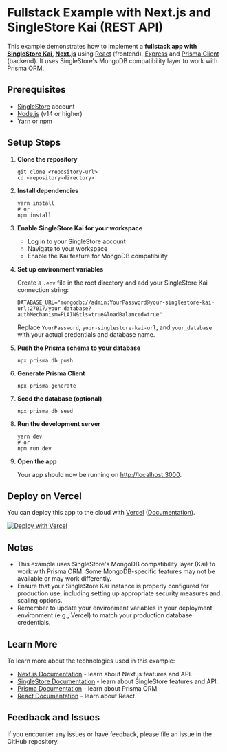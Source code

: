 # Fullstack Example with Next.js and SingleStore Kai (REST API)

This example demonstrates how to implement a **fullstack app with [SingleStore Kai](https://www.singlestore.com/kai/), [Next.js](https://nextjs.org/)** using [React](https://reactjs.org/) (frontend), [Express](https://expressjs.com/) and [Prisma Client](https://www.prisma.io/docs/reference/tools-and-interfaces/prisma-client) (backend). It uses SingleStore's MongoDB compatibility layer to work with Prisma ORM.

## Prerequisites

- [SingleStore](https://www.singlestore.com/) account
- [Node.js](https://nodejs.org/en/download/) (v14 or higher)
- [Yarn](https://yarnpkg.com/getting-started/install) or [npm](https://www.npmjs.com/get-npm)

## Setup Steps

1. **Clone the repository**

   ```
   git clone <repository-url>
   cd <repository-directory>
   ```

2. **Install dependencies**

   ```
   yarn install
   # or
   npm install
   ```

3. **Enable SingleStore Kai for your workspace**
   
   - Log in to your SingleStore account
   - Navigate to your workspace
   - Enable the Kai feature for MongoDB compatibility

4. **Set up environment variables**

   Create a `.env` file in the root directory and add your SingleStore Kai connection string:

   ```
   DATABASE_URL="mongodb://admin:YourPassword@your-singlestore-kai-url:27017/your_database?authMechanism=PLAIN&tls=true&loadBalanced=true"
   ```

   Replace `YourPassword`, `your-singlestore-kai-url`, and `your_database` with your actual credentials and database name.

5. **Push the Prisma schema to your database**

   ```
   npx prisma db push
   ```

6. **Generate Prisma Client**

   ```
   npx prisma generate
   ```

7. **Seed the database (optional)**

   ```
   npx prisma db seed
   ```

8. **Run the development server**

   ```
   yarn dev
   # or
   npm run dev
   ```

9. **Open the app**

   Your app should now be running on [http://localhost:3000](http://localhost:3000).

## Deploy on Vercel

You can deploy this app to the cloud with [Vercel](https://vercel.com/) ([Documentation](https://nextjs.org/docs/deployment)).

[![Deploy with Vercel](https://vercel.com/button)](https://vercel.com/new/clone?repository-url=https%3A%2F%2Fgithub.com%2Fapeng-singlestore%2Fsinglestoredb-prisma-nextjs-starter&integration-ids=oac_h3yNIuHlhe4j9QVzVJ3TS2W0&build-command=yarn%20prisma%20db%20push%20%26%26%20yarn%20next%20build)

## Notes

- This example uses SingleStore's MongoDB compatibility layer (Kai) to work with Prisma ORM. Some MongoDB-specific features may not be available or may work differently.
- Ensure that your SingleStore Kai instance is properly configured for production use, including setting up appropriate security measures and scaling options.
- Remember to update your environment variables in your deployment environment (e.g., Vercel) to match your production database credentials.

## Learn More

To learn more about the technologies used in this example:

- [Next.js Documentation](https://nextjs.org/docs) - learn about Next.js features and API.
- [SingleStore Documentation](https://docs.singlestore.com/) - learn about SingleStore features and API.
- [Prisma Documentation](https://www.prisma.io/docs/) - learn about Prisma ORM.
- [React Documentation](https://reactjs.org/docs/getting-started.html) - learn about React.

## Feedback and Issues

If you encounter any issues or have feedback, please file an issue in the GitHub repository.
